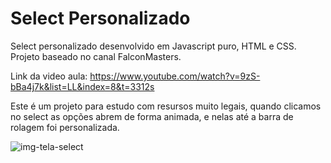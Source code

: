 # Select Personalizado
Select personalizado desenvolvido em Javascript puro, HTML e CSS. Projeto baseado no canal FalconMasters.

Link da video aula: https://www.youtube.com/watch?v=9zS-bBa4j7k&list=LL&index=8&t=3312s

Este é um projeto para estudo com resursos muito legais, quando clicamos no select as opções abrem de forma animada, e nelas até a barra de rolagem foi personalizada.

![img-tela-select](https://user-images.githubusercontent.com/81998569/236907916-3dc827e4-cd12-4cc7-a31f-9883e058ad8d.jpg)
